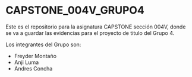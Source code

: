 # CAPSTONE_004V_GRUPO4
Este es el repositorio para la asignatura CAPSTONE sección 004V, donde se va a guardar las evidencias para el proyecto de titulo del Grupo 4.

Los integrantes del Grupo son:
- Freyder Montaño
- Anji Luma
- Andres Concha
